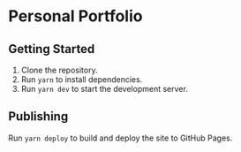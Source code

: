 # Personal Portfolio

## Getting Started

1. Clone the repository.
2. Run `yarn` to install dependencies.
3. Run `yarn dev` to start the development server.

## Publishing

Run `yarn deploy` to build and deploy the site to GitHub Pages.

